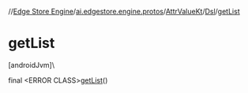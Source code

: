 //[Edge Store Engine](../../../../index.md)/[ai.edgestore.engine.protos](../../index.md)/[AttrValueKt](../index.md)/[Dsl](index.md)/[getList](get-list.md)

# getList

[androidJvm]\

final &lt;ERROR CLASS&gt;[getList](get-list.md)()
